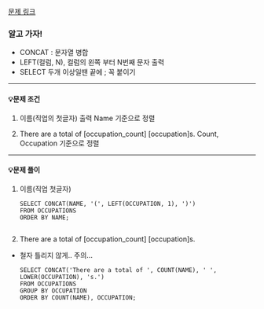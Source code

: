 <p><a href="https://www.hackerrank.com/challenges/the-pads/problem?isFullScreen=true">문제 링크</a>

</p>
<h3 id="알고-가자">알고 가자!</h3>
<ul>
<li>CONCAT : 문자열 병합</li>
<li>LEFT(컬럼, N), 컬럼의 왼쪽 부터 N번째 문자 출력 </li>
<li>SELECT 두개 이상일땐 끝에 ; 꼭 붙이기


</li>
</ul>
<hr />


<h4 id="💡문제-조건">💡문제 조건</h4>
<ol>
<li><p>이름(직업의 첫글자) 출력
 Name 기준으로 정렬</p>
</li>
<li><p>There are a total of [occupation_count] [occupation]s.
 Count, Occupation 기준으로 정렬</p>


</li>
</ol>
<hr />
<h4 id="💡문제-풀이">💡문제 풀이</h4>
<ol>
<li>이름(직업 첫글자)<pre><code>SELECT CONCAT(NAME, '(', LEFT(OCCUPATION, 1), ')')
FROM OCCUPATIONS
ORDER BY NAME;</code></pre><img alt="" src="https://velog.velcdn.com/images/mooonkyeong/post/fdba6370-6820-489a-9d4e-9e8c15fb90a6/image.png" /></li>
</ol>


<ol start="2">
<li>There are a total of [occupation_count] [occupation]s.</li>
</ol>
<ul>
<li>철자 틀리지 않게.. 주의...<pre><code>SELECT CONCAT('There are a total of ', COUNT(NAME), ' ', LOWER(OCCUPATION), 's.')
FROM OCCUPATIONS
GROUP BY OCCUPATION
ORDER BY COUNT(NAME), OCCUPATION;</code></pre><img alt="" src="https://velog.velcdn.com/images/mooonkyeong/post/b3d163b3-615f-49e7-a67e-0e7cc3a9aac5/image.png" /></li>
</ul>